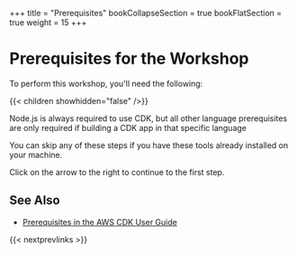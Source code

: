 +++
title = "Prerequisites"
bookCollapseSection = true
bookFlatSection = true 
weight = 15
+++

# Prerequisites for the Workshop

To perform this workshop, you'll need the following:

{{< children showhidden="false" />}}

Node.js is always required to use CDK, but all other language prerequisites
are only required if building a CDK app in that specific language

You can skip any of these steps if you have these tools already installed on
your machine.

Click on the arrow to the right to continue to the first step.

## See Also

- [Prerequisites in the AWS CDK User Guide](https://docs.aws.amazon.com/cdk/latest/guide/getting_started.html#getting_started_prerequisites)

{{< nextprevlinks >}}
